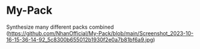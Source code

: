 # My-Pack
Synthesize many different packs combined
(https://github.com/NhanOfficial/My-Pack/blob/main/Screenshot_2023-10-16-15-36-14-92_5c8300b655012b1930f2e0a7b81bf6a9.jpg)
